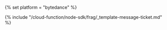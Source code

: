 {% set platform = "bytedance" %}

{% include "/cloud-function/node-sdk/frag/_template-message-ticket.md" %}
